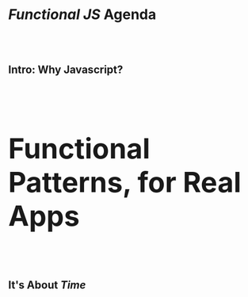 # <em>Functional JS</em> Agenda
<br><br>

<h2 class="fragment">Intro: Why Javascript?</h2><br>
<h2 class="fragment" style="font-size: 56px">Functional Patterns, for Real Apps</h2><br>
<h2 class="fragment">It's About <em>Time</em></h2>
